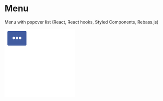 # Menu
Menu with popover list (React, React hooks, Styled Components, Rebass.js)

![](MenuExample.gif)
